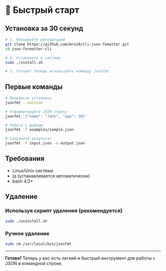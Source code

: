 # 🚀 Быстрый старт

## Установка за 30 секунд

```bash
# 1. Клонируйте репозиторий
git clone https://github.com/mrvi0/cli-json-fomatter.git
cd json-formatter-cli

# 2. Установите в систему
sudo ./install.sh

# 3. Готово! Теперь используйте команду jsonfmt
```

## Первые команды

```bash
# Проверьте установку
jsonfmt --version

# Отформатируйте JSON строку
jsonfmt '{"name": "John", "age": 30}'

# Работа с файлом
jsonfmt -f examples/sample.json

# Сохраните результат
jsonfmt -f input.json -o output.json
```

## Требования

- Linux/Unix система
- jq (устанавливается автоматически)
- bash 4.0+

## Удаление

### Используя скрипт удаления (рекомендуется)
```bash
sudo ./uninstall.sh
```

### Ручное удаление
```bash
sudo rm /usr/local/bin/jsonfmt
```

---

**Готово!** Теперь у вас есть легкий и быстрый инструмент для работы с JSON в командной строке. 